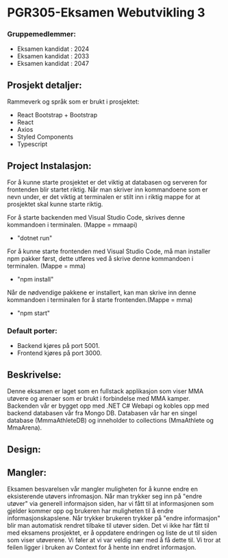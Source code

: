 # PGR305-Eksamen Webutvikling 3

### Gruppemedlemmer:

* Eksamen kandidat : 2024
* Eksamen kandidat : 2033
* Eksamen kandidat : 2047

## Prosjekt detaljer:

Rammeverk og språk som er brukt i prosjektet: 

- React Bootstrap + Bootstrap
- React
- Axios
- Styled Components
- Typescript

## Project Instalasjon:

For å kunne starte prosjektet er det viktig at databasen og serveren for frontenden blir startet riktig. Når man skriver inn kommandoene som er nevn under, er det viktig at terminalen er stilt inn i riktig mappe for at prosjektet skal kunne starte riktig. 

For å starte backenden med Visual Studio Code, skrives denne kommandoen i terminalen. (Mappe = mmaapi)

- "dotnet run"

For å kunne starte frontenden med Visual Studio Code, må man installer npm pakker først, dette utføres ved å skrive denne kommandoen i terminalen. (Mappe = mma)

- "npm install"

Når de nødvendige pakkene er installert, kan man skrive inn denne kommandoen i terminalen for å starte frontenden.(Mappe = mma)

- "npm start"

### Default porter:

- Backend kjøres på port 5001.
- Frontend kjøres på port 3000.

## Beskrivelse:

Denne eksamen er laget som en fullstack applikasjon som viser MMA utøvere og arenaer som er brukt i forbindelse med MMA kamper. Backenden vår er bygget opp med .NET C# Webapi og kobles opp med backend databasen vår fra Mongo DB. Databasen vår har en singel database (MmmaAthleteDB) og inneholder to collections (MmaAthlete og MmaArena).

## Design:

## Mangler:

Eksamen besvarelsen vår mangler muligheten for å kunne endre en eksisterende utøvers infromasjon. Når man trykker seg inn på "endre utøver" via generell informajson siden, har vi fått til at informasjonen som gjelder kommer opp og brukeren har muligheten til å endre informasjonskapslene. Når trykker brukeren trykker på "endre informasjon" blir man automatisk rendret tilbake til utøver siden. Det vi ikke har fått til med eksamens prosjektet, er å oppdatere endringen og liste de ut til siden som viser utøverene. Vi føler at vi var veldig nær med å få dette til. Vi tror at feilen ligger i bruken av Context for å hente inn endret informasjon. 
